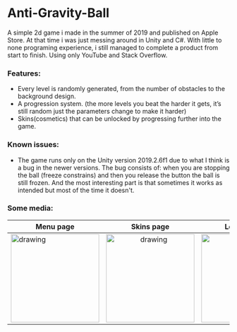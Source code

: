 # Anti-Gravity-Ball
A simple 2d game i made in the summer of 2019 and published on Apple Store.
At that time i was just messing around in Unity and C#. With little to none programing experience, i still managed to complete a product from start to finish. Using only YouTube and Stack Overflow. 

### Features:
* Every level is randomly generated, from the number of obstacles to the background design.
* A progression system. (the more levels you beat the harder it gets, it’s still random just the parameters change to make it harder)
* Skins(cosmetics) that can be unlocked by progressing further into the game.

### Known issues:
* The game runs only on the Unity version 2019.2.6f1 due to what I think is a bug in the newer versions. The bug consists of: when you are stopping the ball (freeze constrains) and then you release the button the ball is still frozen. And the most interesting part is that sometimes it works as intended but most of the time it doesn't.

### Some media:
| Menu page     | Skins page    | Levels page   | Levels page.01   |Levels page.02    |
| ------------- |:-------------:|:-------------:|:-------------:|:-------------:|
| <img src="https://i.imgur.com/jfh4OUV.jpg" alt="drawing" width="200"/>      | <img src="https://i.imgur.com/EZpS8DB.jpg" alt="drawing" width="200"/>   | <img src="https://i.imgur.com/16XbeAE.jpg" alt="drawing" width="200"/> | <img src="https://i.imgur.com/DTO2FXo.jpg" alt="drawing" width="200"/> | <img src="https://i.imgur.com/KDmymY8.jpg" alt="drawing" width="200"/> 

